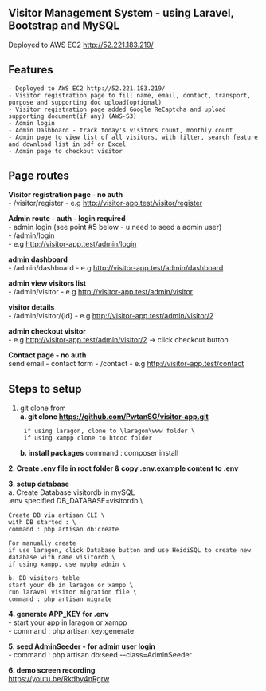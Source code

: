## Visitor Management System - using Laravel, Bootstrap and MySQL
Deployed to AWS EC2 http://52.221.183.219/

## Features
    - Deployed to AWS EC2 http://52.221.183.219/
    - Visitor registration page to fill name, email, contact, transport, purpose and supporting doc upload(optional)  
    - Visitor registration page added Google ReCaptcha and upload supporting document(if any) (AWS-S3)
    - Admin login  
    - Admin Dashboard - track today's visitors count, monthly count
    - Admin page to view list of all visitors, with filter, search feature and download list in pdf or Excel 
    - Admin page to checkout visitor  

## Page routes
**Visitor registration page - no auth** \
    - /visitor/register
    - e.g http://visitor-app.test/visitor/register

**Admin route - auth - login required** \
    - admin login (see point #5 below - u need to seed a admin user) \
    - /admin/login \
    - e.g http://visitor-app.test/admin/login

**admin dashboard** \
    - /admin/dashboard
    - e.g http://visitor-app.test/admin/dashboard

**admin view visitors list** \
    - /admin/visitor
    - e.g http://visitor-app.test/admin/visitor

**visitor details** \
    - /admin/visitor/{id}
    - e.g http://visitor-app.test/admin/visitor/2

**admin checkout visitor** \
    - e.g http://visitor-app.test/admin/visitor/2 -> click checkout button 

**Contact page - no auth** \
    send email - contact form
    - /contact
    - e.g http://visitor-app.test/contact

## Steps to setup

1. git clone from \
    **a. git clone https://github.com/PwtanSG/visitor-app.git**

        if using laragon, clone to \laragon\www folder \
        if using xampp clone to htdoc folder

    **b. install packages**
        command : composer install

**2. Create .env file in root folder & copy .env.example content to .env**

**3. setup database** \
    a.  Create Database visitordb in mySQL \
    .env specified DB_DATABASE=visitordb \

    Create DB via artisan CLI \
    with DB started : \
    command : php artisan db:create

    For manually create
    if use laragon, click Database button and use HeidiSQL to create new database with name visitordb \
    if using xampp, use myphp admin \ 

    b. DB visitors table
    start your db in laragon or xampp \
    run laravel visitor migration file \
    command : php artisan migrate 

**4. generate APP_KEY for .env** \
    - start your app in laragon or xampp \
    - command : php artisan key:generate 

**5. seed AdminSeeder - for admin user login** \
    - command : php artisan db:seed --class=AdminSeeder

**6. demo screen recording** \
    https://youtu.be/Rkdhy4nRgrw